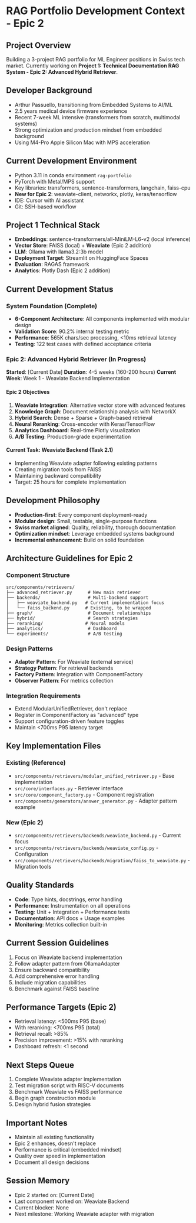 # RAG Portfolio Development Context - Epic 2

## Project Overview
Building a 3-project RAG portfolio for ML Engineer positions in Swiss tech market.
Currently working on **Project 1: Technical Documentation RAG System - Epic 2: Advanced Hybrid Retriever**.

## Developer Background
- Arthur Passuello, transitioning from Embedded Systems to AI/ML
- 2.5 years medical device firmware experience
- Recent 7-week ML intensive (transformers from scratch, multimodal systems)
- Strong optimization and production mindset from embedded background
- Using M4-Pro Apple Silicon Mac with MPS acceleration

## Current Development Environment
- Python 3.11 in conda environment `rag-portfolio`
- PyTorch with Metal/MPS support
- Key libraries: transformers, sentence-transformers, langchain, faiss-cpu
- **New for Epic 2**: weaviate-client, networkx, plotly, keras/tensorflow
- IDE: Cursor with AI assistant
- Git: SSH-based workflow

## Project 1 Technical Stack
- **Embeddings**: sentence-transformers/all-MiniLM-L6-v2 (local inference)
- **Vector Store**: FAISS (local) + **Weaviate** (Epic 2 addition)
- **LLM**: Ollama with llama3.2:3b model
- **Deployment Target**: Streamlit on HuggingFace Spaces
- **Evaluation**: RAGAS framework
- **Analytics**: Plotly Dash (Epic 2 addition)

## Current Development Status

### System Foundation (Complete)
- **6-Component Architecture**: All components implemented with modular design
- **Validation Score**: 90.2% internal testing metric
- **Performance**: 565K chars/sec processing, <10ms retrieval latency
- **Testing**: 122 test cases with defined acceptance criteria

### Epic 2: Advanced Hybrid Retriever (In Progress)
**Started**: [Current Date]
**Duration**: 4-5 weeks (160-200 hours)
**Current Week**: Week 1 - Weaviate Backend Implementation

#### Epic 2 Objectives
1. **Weaviate Integration**: Alternative vector store with advanced features
2. **Knowledge Graph**: Document relationship analysis with NetworkX
3. **Hybrid Search**: Dense + Sparse + Graph-based retrieval
4. **Neural Reranking**: Cross-encoder with Keras/TensorFlow
5. **Analytics Dashboard**: Real-time Plotly visualization
6. **A/B Testing**: Production-grade experimentation

#### Current Task: Weaviate Backend (Task 2.1)
- Implementing Weaviate adapter following existing patterns
- Creating migration tools from FAISS
- Maintaining backward compatibility
- Target: 25 hours for complete implementation

## Development Philosophy
- **Production-first**: Every component deployment-ready
- **Modular design**: Small, testable, single-purpose functions
- **Swiss market aligned**: Quality, reliability, thorough documentation
- **Optimization mindset**: Leverage embedded systems background
- **Incremental enhancement**: Build on solid foundation

## Architecture Guidelines for Epic 2

### Component Structure
```
src/components/retrievers/
├── advanced_retriever.py      # New main retriever
├── backends/                  # Multi-backend support
│   ├── weaviate_backend.py   # Current implementation focus
│   └── faiss_backend.py      # Existing, to be wrapped
├── graph/                     # Document relationships
├── hybrid/                    # Search strategies
├── reranking/                # Neural models
├── analytics/                 # Dashboard
└── experiments/               # A/B testing
```

### Design Patterns
- **Adapter Pattern**: For Weaviate (external service)
- **Strategy Pattern**: For retrieval backends
- **Factory Pattern**: Integration with ComponentFactory
- **Observer Pattern**: For metrics collection

### Integration Requirements
- Extend ModularUnifiedRetriever, don't replace
- Register in ComponentFactory as "advanced" type
- Support configuration-driven feature toggles
- Maintain <700ms P95 latency target

## Key Implementation Files

### Existing (Reference)
- `src/components/retrievers/modular_unified_retriever.py` - Base implementation
- `src/core/interfaces.py` - Retriever interface
- `src/core/component_factory.py` - Component registration
- `src/components/generators/answer_generator.py` - Adapter pattern example

### New (Epic 2)
- `src/components/retrievers/backends/weaviate_backend.py` - Current focus
- `src/components/retrievers/backends/weaviate_config.py` - Configuration
- `src/components/retrievers/backends/migration/faiss_to_weaviate.py` - Migration tools

## Quality Standards
- **Code**: Type hints, docstrings, error handling
- **Performance**: Instrumentation on all operations
- **Testing**: Unit + Integration + Performance tests
- **Documentation**: API docs + Usage examples
- **Monitoring**: Metrics collection built-in

## Current Session Guidelines
1. Focus on Weaviate backend implementation
2. Follow adapter pattern from OllamaAdapter
3. Ensure backward compatibility
4. Add comprehensive error handling
5. Include migration capabilities
6. Benchmark against FAISS baseline

## Performance Targets (Epic 2)
- Retrieval latency: <500ms P95 (base)
- With reranking: <700ms P95 (total)
- Retrieval recall: >85%
- Precision improvement: >15% with reranking
- Dashboard refresh: <1 second

## Next Steps Queue
1. Complete Weaviate adapter implementation
2. Test migration script with RISC-V documents
3. Benchmark Weaviate vs FAISS performance
4. Begin graph construction module
5. Design hybrid fusion strategies

## Important Notes
- Maintain all existing functionality
- Epic 2 enhances, doesn't replace
- Performance is critical (embedded mindset)
- Quality over speed in implementation
- Document all design decisions

## Session Memory
- Epic 2 started on: [Current Date]
- Last component worked on: Weaviate Backend
- Current blocker: None
- Next milestone: Working Weaviate adapter with migration